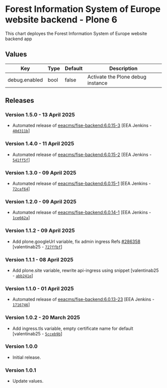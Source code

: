 # Forest Information System of Europe website backend - Plone 6

This chart deployes the Forest Information System of Europe website backend app

## Values

| Key           | Type | Default | Description                       |
| ------------- | ---- | ------- | --------------------------------- |
| debug.enabled | bool | false   | Activate the Plone debug instance |

## Releases

### Version 1.5.0 - 13 April 2025
- Automated release of [eeacms/fise-backend:6.0.15-3](https://github.com/eea/fise-backend/releases) [EEA Jenkins - [`40d311b`](https://github.com/eea/helm-charts/commit/40d311bb35b10f36ecce82643bc9a9adadf0d47d)]

### Version 1.4.0 - 11 April 2025
- Automated release of [eeacms/fise-backend:6.0.15-2](https://github.com/eea/fise-backend/releases) [EEA Jenkins - [`541ff5f`](https://github.com/eea/helm-charts/commit/541ff5f3757220de7481220ac68c6e50b872fdd2)]

### Version 1.3.0 - 09 April 2025
- Automated release of [eeacms/fise-backend:6.0.15-1](https://github.com/eea/fise-backend/releases) [EEA Jenkins - [`72caf64`](https://github.com/eea/helm-charts/commit/72caf64deff5c4b255c486614bb3c01a5a05534b)]

### Version 1.2.0 - 09 April 2025
- Automated release of [eeacms/fise-backend:6.0.14-1](https://github.com/eea/fise-backend/releases) [EEA Jenkins - [`1ce662a`](https://github.com/eea/helm-charts/commit/1ce662a7183d41a6828a49ef580428220eebb6cf)]

### Version 1.1.2 - 09 April 2025
- Add plone.googleUrl variable, fix admin ingress Refs [#286358](https://taskman.eionet.europa.eu/issues/286358) [valentinab25 - [`727ffbf`](https://github.com/eea/helm-charts/commit/727ffbf03de5d20de70fe70da7fb4553b0052dc2)]

### Version 1.1.1 - 08 April 2025
- Add plone.site variable, rewrite api-ingress using snippet [valentinab25 - [`abb241e`](https://github.com/eea/helm-charts/commit/abb241e489d9e3c6c3e131e331df9985fbc4fb3a)]

### Version 1.1.0 - 01 April 2025
- Automated release of [eeacms/fise-backend:6.0.13-23](https://github.com/eea/fise-backend/releases) [EEA Jenkins - [`1716746`](https://github.com/eea/helm-charts/commit/1716746e78fef0df4209a1228268bf33a8f70259)]

### Version 1.0.2 - 20 March 2025
- Add ingress.tls variable, empty certificate name for default [valentinab25 - [`5cceb9b`](https://github.com/eea/helm-charts/commit/5cceb9b60d74a9d703476694a250d0cd2a38c252)]

### Version 1.0.0

- Initial release.

### Version 1.0.1

- Update values.
